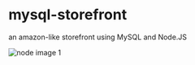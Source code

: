 # mysql-storefront
an amazon-like storefront using MySQL and Node.JS

![node image 1](https://raw.githubusercontent.com/pakmania10/mysql-storefront/master/images/to/node_image_1.jpg)
